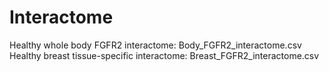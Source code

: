 # Interactome

Healthy whole body FGFR2 interactome: Body_FGFR2_interactome.csv
Healthy breast tissue-specific interactome: Breast_FGFR2_interactome.csv
